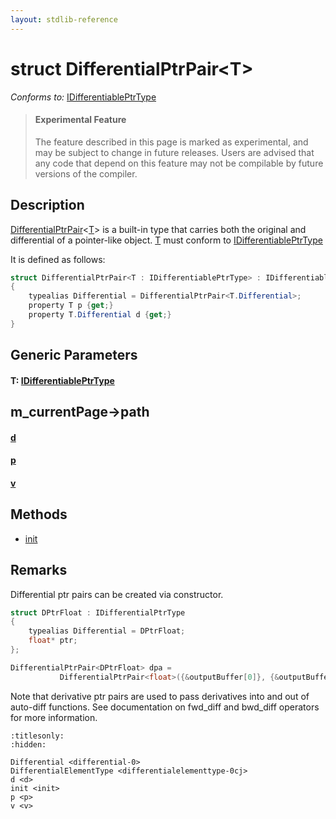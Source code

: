 ```yaml
---
layout: stdlib-reference
---
```


# struct DifferentialPtrPair\<T\>

*Conforms to:* [IDifferentiablePtrType](../../interfaces/idifferentiableptrtype-01fi/index)

> #### Experimental Feature
> The feature described in this page is marked as experimental, and may be subject to change in future releases.
> Users are advised that any code that depend on this feature may not be compilable by future versions of the compiler.

## Description

<span class='code'><a href="index.html" class="code_type">DifferentialPtrPair</a>&lt;<a href="index.html#typeparam-T" class="code_type">T</a>&gt;</span> is a built-in type that carries both the original and differential of a
pointer-like object.
<span class='code'><a href="index.html#typeparam-T" class="code_type">T</a></span> must conform to <span class='code'><a href="index.html" class="code_type">IDifferentiablePtrType</a></span>

It is defined as follows:
```csharp
struct DifferentialPtrPair<T : IDifferentiablePtrType> : IDifferentiablePtrType
{
    typealias Differential = DifferentialPtrPair<T.Differential>;
    property T p {get;}
    property T.Differential d {get;}
}
```

## Generic Parameters

####  <a id="typeparam-T"></a>T: [IDifferentiablePtrType](../../interfaces/idifferentiableptrtype-01fi/index)

## m_currentPage->path

####  <a id="decl-d"></a>[d](d)
####  <a id="decl-p"></a>[p](p)
####  <a id="decl-v"></a>[v](v)

## Methods

* [init](init)

## Remarks


Differential ptr pairs can be created via constructor.
```csharp
struct DPtrFloat : IDifferentialPtrType 
{ 
    typealias Differential = DPtrFloat;
    float* ptr;
};

DifferentialPtrPair<DPtrFloat> dpa = 
           DifferentialPtrPair<float>({&outputBuffer[0]}, {&outputBuffer[1]});
```
Note that derivative ptr pairs are used to pass derivatives into and out of auto-diff functions.
See documentation on <span class='code'>fwd_diff</span> and <span class='code'>bwd_diff</span> operators for more information.




```{toctree}
:titlesonly:
:hidden:

Differential <differential-0>
DifferentialElementType <differentialelementtype-0cj>
d <d>
init <init>
p <p>
v <v>
```
